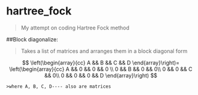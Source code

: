 # hartree_fock
>My attempt on coding Hartree Fock method

##Block diagonalize:
>	Takes a list of matrices and arranges them in a block diagonal form

$$
\left(\begin{array}{cc}
A && B && C && D
\end{array}\right)=
\left(\begin{array}{cc}
A && 0 && 0 && 0 \\
0 && B && 0 && 0\\
0 && 0 && C && 0\\
0 && 0 && 0 && D
\end{array}\right)
$$

	>where A, B, C, D---- also are matrices

